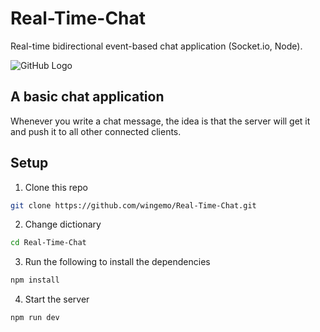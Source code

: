 # Real-Time-Chat
Real-time bidirectional event-based chat application (Socket.io, Node).

![GitHub Logo](https://img.shields.io/badge/-socket.io-blue)

## A basic chat application
Whenever you write a chat message, the idea is that the server will get it and push it to all other connected clients.

## Setup

1. Clone this repo
```sh
git clone https://github.com/wingemo/Real-Time-Chat.git
```

2. Change dictionary
```sh
cd Real-Time-Chat
```

3. Run the following to install the dependencies
```sh
npm install
```

4. Start the server 
```sh
npm run dev
```
